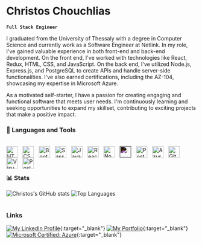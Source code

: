 # Christos Chouchlias

**`Full Stack Engineer`**

I graduated from the University of Thessaly with a degree in Computer Science and currently work as a Software Engineer at Netlink. In my role, I've gained valuable experience in both front-end and back-end development. On the front end, I've worked with technologies like React, Redux, HTML, CSS, and JavaScript. On the back end, I've utilized Node.js, Express.js, and PostgreSQL to create APIs and handle server-side functionalities. I've also earned certifications, including the AZ-104, showcasing my expertise in Microsoft Azure.

As a motivated self-starter, I have a passion for creating engaging and functional software that meets user needs. I'm continuously learning and seeking opportunities to expand my skillset, contributing to exciting projects that make a positive impact.

### 🧰 Languages and Tools
<br />
<img align="left" alt="HTML5" width="30px" style="padding-right:10px;" src="https://cdn.jsdelivr.net/gh/devicons/devicon/icons/html5/html5-original.svg" />
<img align="left" alt="CSS3" width="30px" style="padding-right:10px;" src="https://cdn.jsdelivr.net/gh/devicons/devicon/icons/css3/css3-plain.svg" />
<img align="left" alt="Bootstrap" width="30px" style="padding-right:10px;" src="https://cdn.jsdelivr.net/gh/devicons/devicon/icons/bootstrap/bootstrap-plain.svg" />
<img align="left" alt="Sass" width="30px" style="padding-right:10px;" src="https://cdn.jsdelivr.net/gh/devicons/devicon/icons/sass/sass-original.svg" />
<img align="left" alt="JavaScript" width="30px" style="padding-right:10px;" src="https://cdn.jsdelivr.net/gh/devicons/devicon/icons/javascript/javascript-plain.svg" />
<img align="left" alt="React" width="30px" style="padding-right:10px;" src="https://cdn.jsdelivr.net/gh/devicons/devicon/icons/react/react-original.svg" />
<img align="left" alt="Node.js" width="30px" style="padding-right:10px;" src="https://cdn.jsdelivr.net/gh/devicons/devicon/icons/nodejs/nodejs-original.svg" />
<img align="left" alt="Express.js" width="30px" style="padding-right:10px; filter: invert(100%);" src="https://cdn.jsdelivr.net/gh/devicons/devicon/icons/express/express-original.svg" />
<img align="left" alt="PostgreSQL" width="30px" style="padding-right:10px;" src="https://cdn.jsdelivr.net/gh/devicons/devicon/icons/postgresql/postgresql-original.svg" />
<img align="left" alt="Azure" width="30px" style="padding-right:10px;" src="https://cdn.jsdelivr.net/gh/devicons/devicon/icons/azure/azure-original.svg" />
<img align="left" alt="Git" width="30px" style="padding-right:10px;" src="https://cdn.jsdelivr.net/gh/devicons/devicon/icons/git/git-original.svg" />
<img align="left" alt="Visual Studio Code" width="30px" style="padding-right:10px;" src="https://cdn.jsdelivr.net/gh/devicons/devicon/icons/visualstudio/visualstudio-plain.svg" />
<img align="left" alt="Postman" width="30px" style="padding-right:10px;" src="https://img.icons8.com/external-tal-revivo-color-tal-revivo/24/external-postman-is-the-only-complete-api-development-environment-logo-color-tal-revivo.png" />

<br />
<!-- Extra new line -->
<br />

#

### 📊 Stats

![Christos's GitHub stats](https://github-readme-stats.vercel.app/api?username=chrisxou&show_icons=true&theme=gruvbox)
![Top Languages](https://github-readme-stats.vercel.app/api/top-langs/?username=chrisxou&title_color=ffffff&text_color=c9cacc&icon_color=4AB197&bg_color=1A2B34&hide=html)

#

### Links

[![My LinkedIn Profile](https://img.icons8.com/fluency/48/linkedin.png)](https://www.linkedin.com/in/christos-chouchlias/){:target="_blank"}
[![My Portfolio](https://img.icons8.com/external-tal-revivo-color-tal-revivo/24/external-postman-is-the-only-complete-api-development-environment-logo-color-tal-revivo.png)](https://www.chrischouchlias.eu/){:target="_blank"}
[![Microsoft Certified: Azure](https://img.icons8.com/color/48/azure-1.png)](https://www.credly.com/badges/4ef0d41d-11dc-4b2e-9cb8-f84d1ff9e97c/linked_in?t=rpgvs1){:target="_blank"}
